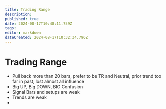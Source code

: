 ```yaml
---
title: Trading Range
description: 
published: true
date: 2024-08-17T10:48:11.759Z
tags: 
editor: markdown
dateCreated: 2024-08-17T10:32:34.796Z
---
```


# Trading Range
- Pull back more than 20 bars, prefer to be TR and Neutral, prior trend too far in past, lost almost all influence
- Big UP, Big DOWN, BIG Confusion
- Signal Bars and setups are weak
- Trends are weak 
- 